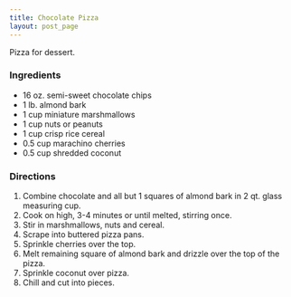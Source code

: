 ```yaml
---
title: Chocolate Pizza
layout: post_page
---
```

Pizza for dessert.

### Ingredients

  * 16 oz. semi-sweet chocolate chips
  * 1 lb. almond bark
  * 1 cup miniature marshmallows
  * 1 cup nuts or peanuts
  * 1 cup crisp rice cereal
  * 0.5 cup marachino cherries
  * 0.5 cup shredded coconut

### Directions

  1. Combine chocolate and all but 1 squares of almond bark in 
     2 qt. glass measuring cup.
  2. Cook on high, 3-4 minutes or until melted, stirring
     once.
  3. Stir in marshmallows, nuts and cereal.
  4. Scrape into buttered pizza pans.
  5. Sprinkle cherries over the top.
  6. Melt remaining square of almond bark and drizzle over 
     the top of the pizza.
  7. Sprinkle coconut over pizza.
  8. Chill and cut into pieces.
